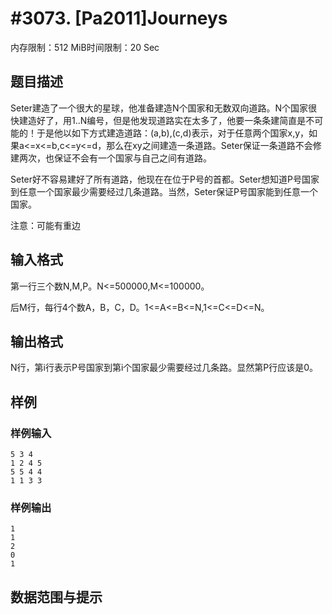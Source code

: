 # #3073. [Pa2011]Journeys 

内存限制：512 MiB时间限制：20 Sec

## 题目描述

Seter建造了一个很大的星球，他准备建造N个国家和无数双向道路。N个国家很快建造好了，用1..N编号，但是他发现道路实在太多了，他要一条条建简直是不可能的！于是他以如下方式建造道路：(a,b),(c,d)表示，对于任意两个国家x,y，如果a<=x<=b,c<=y<=d，那么在xy之间建造一条道路。Seter保证一条道路不会修建两次，也保证不会有一个国家与自己之间有道路。

Seter好不容易建好了所有道路，他现在在位于P号的首都。Seter想知道P号国家到任意一个国家最少需要经过几条道路。当然，Seter保证P号国家能到任意一个国家。

注意：可能有重边 

## 输入格式

第一行三个数N,M,P。N<=500000,M<=100000。

后M行，每行4个数A，B，C，D。1<=A<=B<=N,1<=C<=D<=N。

## 输出格式

N行，第i行表示P号国家到第i个国家最少需要经过几条路。显然第P行应该是0。

## 样例

### 样例输入

    
    5 3 4
    1 2 4 5
    5 5 4 4
    1 1 3 3
    
    
    
    

### 样例输出

    
    1
    1
    2
    0
    1
    

## 数据范围与提示
